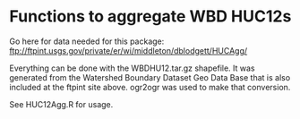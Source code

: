 Functions to aggregate WBD HUC12s
=================================

Go here for data needed for this package: ftp://ftpint.usgs.gov/private/er/wi/middleton/dblodgett/HUCAgg/

Everything can be done with the WBDHU12.tar.gz shapefile. It was generated from the Watershed Boundary Dataset Geo Data Base that is also included at the ftpint site above. ogr2ogr was used to make that conversion.

See HUC12Agg.R for usage.

